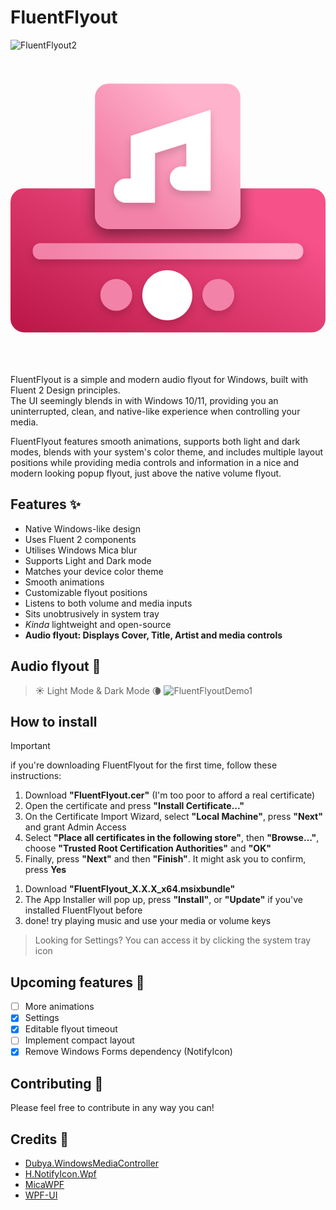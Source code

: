 # FluentFlyout  
![FluentFlyout2](https://github.com/user-attachments/assets/7939d6e1-7a0e-4ffd-8c3e-0e1b5f78892f)
<svg width="512" height="512" viewBox="0 0 512 512" fill="none" xmlns="http://www.w3.org/2000/svg">
<rect y="224.3" width="512" height="234.026" rx="22" fill="url(#paint0_linear_20_12)"/>
<mask id="mask0_20_12" style="mask-type:alpha" maskUnits="userSpaceOnUse" x="0" y="224" width="512" height="235">
<rect y="224.3" width="512" height="234.026" rx="22" fill="url(#paint1_linear_20_12)"/>
</mask>
<g mask="url(#mask0_20_12)">
<g filter="url(#filter0_d_20_12)">
<rect x="137.339" y="54" width="236.223" height="236.223" rx="22" fill="url(#paint2_linear_20_12)"/>
</g>
</g>
<rect x="137.339" y="54" width="236.223" height="236.223" rx="22" fill="url(#paint3_linear_20_12)"/>
<g filter="url(#filter1_d_20_12)">
<rect x="36.2575" y="313.296" width="439.485" height="26.3691" rx="12" fill="url(#paint4_linear_20_12)"/>
</g>
<g filter="url(#filter2_d_20_12)">
<path d="M295.554 397.897C295.554 420.349 277.353 438.549 254.901 438.549C232.45 438.549 214.249 420.349 214.249 397.897C214.249 375.445 232.45 357.245 254.901 357.245C277.353 357.245 295.554 375.445 295.554 397.897Z" fill="white"/>
</g>
<g filter="url(#filter3_d_20_12)">
<path d="M197.768 397.348C197.768 411.607 186.208 423.167 171.949 423.167C157.689 423.167 146.129 411.607 146.129 397.348C146.129 383.088 157.689 371.528 171.949 371.528C186.208 371.528 197.768 383.088 197.768 397.348Z" fill="#F382A9"/>
</g>
<g filter="url(#filter4_d_20_12)">
<path d="M363.674 397.348C363.674 411.607 352.114 423.167 337.854 423.167C323.594 423.167 312.034 411.607 312.034 397.348C312.034 383.088 323.594 371.528 337.854 371.528C352.114 371.528 363.674 383.088 363.674 397.348Z" fill="#F382A9"/>
</g>
<g filter="url(#filter5_d_20_12)">
<path fill-rule="evenodd" clip-rule="evenodd" d="M195.495 139V208.38H187.64C176.793 208.38 168 217.161 168 227.992C168 238.823 176.793 247.603 187.64 247.603H234.774V167L285.837 151V188.769H278.636C267.789 188.769 258.996 197.549 258.996 208.38C258.996 219.211 267.789 227.992 278.636 227.992H325.116V96.5L195.495 139Z" fill="white"/>
</g>
<defs>
<filter id="filter0_d_20_12" x="113.339" y="38" width="284.223" height="284.223" filterUnits="userSpaceOnUse" color-interpolation-filters="sRGB">
<feFlood flood-opacity="0" result="BackgroundImageFix"/>
<feColorMatrix in="SourceAlpha" type="matrix" values="0 0 0 0 0 0 0 0 0 0 0 0 0 0 0 0 0 0 127 0" result="hardAlpha"/>
<feOffset dy="8"/>
<feGaussianBlur stdDeviation="12"/>
<feComposite in2="hardAlpha" operator="out"/>
<feColorMatrix type="matrix" values="0 0 0 0 0 0 0 0 0 0 0 0 0 0 0 0 0 0 0.5 0"/>
<feBlend mode="normal" in2="BackgroundImageFix" result="effect1_dropShadow_20_12"/>
<feBlend mode="normal" in="SourceGraphic" in2="effect1_dropShadow_20_12" result="shape"/>
</filter>
<filter id="filter1_d_20_12" x="24.2575" y="307.296" width="463.485" height="50.3691" filterUnits="userSpaceOnUse" color-interpolation-filters="sRGB">
<feFlood flood-opacity="0" result="BackgroundImageFix"/>
<feColorMatrix in="SourceAlpha" type="matrix" values="0 0 0 0 0 0 0 0 0 0 0 0 0 0 0 0 0 0 127 0" result="hardAlpha"/>
<feOffset dy="6"/>
<feGaussianBlur stdDeviation="6"/>
<feComposite in2="hardAlpha" operator="out"/>
<feColorMatrix type="matrix" values="0 0 0 0 0 0 0 0 0 0 0 0 0 0 0 0 0 0 0.15 0"/>
<feBlend mode="normal" in2="BackgroundImageFix" result="effect1_dropShadow_20_12"/>
<feBlend mode="normal" in="SourceGraphic" in2="effect1_dropShadow_20_12" result="shape"/>
</filter>
<filter id="filter2_d_20_12" x="202.249" y="351.245" width="105.305" height="105.305" filterUnits="userSpaceOnUse" color-interpolation-filters="sRGB">
<feFlood flood-opacity="0" result="BackgroundImageFix"/>
<feColorMatrix in="SourceAlpha" type="matrix" values="0 0 0 0 0 0 0 0 0 0 0 0 0 0 0 0 0 0 127 0" result="hardAlpha"/>
<feOffset dy="6"/>
<feGaussianBlur stdDeviation="6"/>
<feComposite in2="hardAlpha" operator="out"/>
<feColorMatrix type="matrix" values="0 0 0 0 0 0 0 0 0 0 0 0 0 0 0 0 0 0 0.15 0"/>
<feBlend mode="normal" in2="BackgroundImageFix" result="effect1_dropShadow_20_12"/>
<feBlend mode="normal" in="SourceGraphic" in2="effect1_dropShadow_20_12" result="shape"/>
</filter>
<filter id="filter3_d_20_12" x="134.129" y="365.528" width="75.6395" height="75.6395" filterUnits="userSpaceOnUse" color-interpolation-filters="sRGB">
<feFlood flood-opacity="0" result="BackgroundImageFix"/>
<feColorMatrix in="SourceAlpha" type="matrix" values="0 0 0 0 0 0 0 0 0 0 0 0 0 0 0 0 0 0 127 0" result="hardAlpha"/>
<feOffset dy="6"/>
<feGaussianBlur stdDeviation="6"/>
<feComposite in2="hardAlpha" operator="out"/>
<feColorMatrix type="matrix" values="0 0 0 0 0 0 0 0 0 0 0 0 0 0 0 0 0 0 0.15 0"/>
<feBlend mode="normal" in2="BackgroundImageFix" result="effect1_dropShadow_20_12"/>
<feBlend mode="normal" in="SourceGraphic" in2="effect1_dropShadow_20_12" result="shape"/>
</filter>
<filter id="filter4_d_20_12" x="300.034" y="365.528" width="75.6395" height="75.6395" filterUnits="userSpaceOnUse" color-interpolation-filters="sRGB">
<feFlood flood-opacity="0" result="BackgroundImageFix"/>
<feColorMatrix in="SourceAlpha" type="matrix" values="0 0 0 0 0 0 0 0 0 0 0 0 0 0 0 0 0 0 127 0" result="hardAlpha"/>
<feOffset dy="6"/>
<feGaussianBlur stdDeviation="6"/>
<feComposite in2="hardAlpha" operator="out"/>
<feColorMatrix type="matrix" values="0 0 0 0 0 0 0 0 0 0 0 0 0 0 0 0 0 0 0.15 0"/>
<feBlend mode="normal" in2="BackgroundImageFix" result="effect1_dropShadow_20_12"/>
<feBlend mode="normal" in="SourceGraphic" in2="effect1_dropShadow_20_12" result="shape"/>
</filter>
<filter id="filter5_d_20_12" x="156" y="90.5" width="181.116" height="175.103" filterUnits="userSpaceOnUse" color-interpolation-filters="sRGB">
<feFlood flood-opacity="0" result="BackgroundImageFix"/>
<feColorMatrix in="SourceAlpha" type="matrix" values="0 0 0 0 0 0 0 0 0 0 0 0 0 0 0 0 0 0 127 0" result="hardAlpha"/>
<feOffset dy="6"/>
<feGaussianBlur stdDeviation="6"/>
<feComposite in2="hardAlpha" operator="out"/>
<feColorMatrix type="matrix" values="0 0 0 0 0 0 0 0 0 0 0 0 0 0 0 0 0 0 0.15 0"/>
<feBlend mode="normal" in2="BackgroundImageFix" result="effect1_dropShadow_20_12"/>
<feBlend mode="normal" in="SourceGraphic" in2="effect1_dropShadow_20_12" result="shape"/>
</filter>
<linearGradient id="paint0_linear_20_12" x1="336.696" y1="224.3" x2="165.195" y2="531.516" gradientUnits="userSpaceOnUse">
<stop stop-color="#F65189"/>
<stop offset="1" stop-color="#BC1949"/>
</linearGradient>
<linearGradient id="paint1_linear_20_12" x1="336.696" y1="224.3" x2="165.195" y2="531.516" gradientUnits="userSpaceOnUse">
<stop stop-color="#F65189"/>
<stop offset="1" stop-color="#BC1949"/>
</linearGradient>
<linearGradient id="paint2_linear_20_12" x1="373.562" y1="54" x2="137.339" y2="290.223" gradientUnits="userSpaceOnUse">
<stop offset="0.247979" stop-color="#FFB2CC"/>
<stop offset="0.75" stop-color="#F382A9"/>
</linearGradient>
<linearGradient id="paint3_linear_20_12" x1="373.562" y1="54" x2="137.339" y2="290.223" gradientUnits="userSpaceOnUse">
<stop offset="0.247979" stop-color="#FFB2CC"/>
<stop offset="0.75" stop-color="#F382A9"/>
</linearGradient>
<linearGradient id="paint4_linear_20_12" x1="74.3946" y1="326.795" x2="437.605" y2="326.795" gradientUnits="userSpaceOnUse">
<stop stop-color="#F382A9"/>
<stop offset="1" stop-color="#FFB2CC"/>
</linearGradient>
</defs>
</svg>

FluentFlyout is a simple and modern audio flyout for Windows, built with Fluent 2 Design principles.  
The UI seemingly blends in with Windows 10/11, providing you an uninterrupted, clean, and native-like experience when controlling your media.  

FluentFlyout features smooth animations, supports both light and dark modes, blends with your system's color theme, and includes multiple layout positions while providing media controls and information in a nice and modern looking popup flyout, just above the native volume flyout.

## Features ✨
- Native Windows-like design
- Uses Fluent 2 components
- Utilises Windows Mica blur
- Supports Light and Dark mode
- Matches your device color theme
- Smooth animations
- Customizable flyout positions
- Listens to both volume and media inputs
- Sits unobtrusively in system tray
- _Kinda_ lightweight and open-source
- **Audio flyout: Displays Cover, Title, Artist and media controls**  

## Audio flyout 🎵
> ☀️ Light Mode & Dark Mode 🌘
![FluentFlyoutDemo1](https://github.com/user-attachments/assets/aeeb7b9c-0a90-41d7-aa99-5796796ad29e)

## How to install
> [!Important]
> if you're downloading FluentFlyout for the first time, follow these instructions:
> 1. Download **"FluentFlyout.cer"** (I'm too poor to afford a real certificate)
> 2. Open the certificate and press **"Install Certificate..."**
> 3. On the Certificate Import Wizard, select **"Local Machine"**, press **"Next"** and grant Admin Access
> 4. Select **"Place all certificates in the following store"**, then **"Browse..."**, choose **"Trusted Root Certification Authorities"** and **"OK"**
> 5. Finally, press **"Next"** and then **"Finish"**. It might ask you to confirm, press **Yes**
1. Download **"FluentFlyout_X.X.X_x64.msixbundle"**
2. The App Installer will pop up, press **"Install"**, or **"Update"** if you've installed FluentFlyout before
3. done! try playing music and use your media or volume keys
> Looking for Settings? You can access it by clicking the system tray icon

## Upcoming features 📝
- [ ] More animations
- [x] Settings
- [x] Editable flyout timeout
- [ ] Implement compact layout
- [x] Remove Windows Forms dependency (NotifyIcon)

## Contributing 💖
Please feel free to contribute in any way you can!

## Credits 🙌
- [Dubya.WindowsMediaController](https://github.com/DubyaDude/WindowsMediaController)
- [H.NotifyIcon.Wpf](https://github.com/HavenDV/H.NotifyIcon)
- [MicaWPF](https://github.com/Simnico99/MicaWPF)
- [WPF-UI](https://github.com/lepoco/wpfui)
